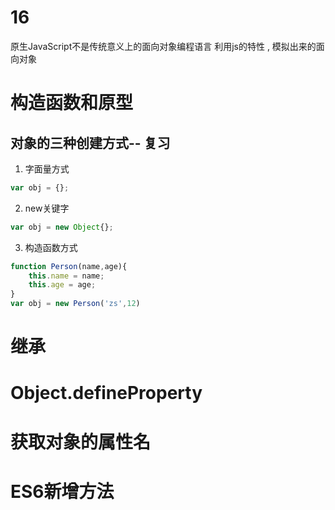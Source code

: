 # 16
原生JavaScript不是传统意义上的面向对象编程语言 
利用js的特性 , 模拟出来的面向对象

# 构造函数和原型
## 对象的三种创建方式-- 复习
1. 字面量方式
```js
var obj = {};
```
2. new关键字
```js
var obj = new Object{};
```
3. 构造函数方式
```js
function Person(name,age){
    this.name = name;
    this.age = age;
}
var obj = new Person('zs',12)
```
# 继承

# Object.defineProperty

# 获取对象的属性名

# ES6新增方法
